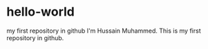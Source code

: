 # hello-world
my first repository in github
I'm Hussain Muhammed. This is my first repository in github.
